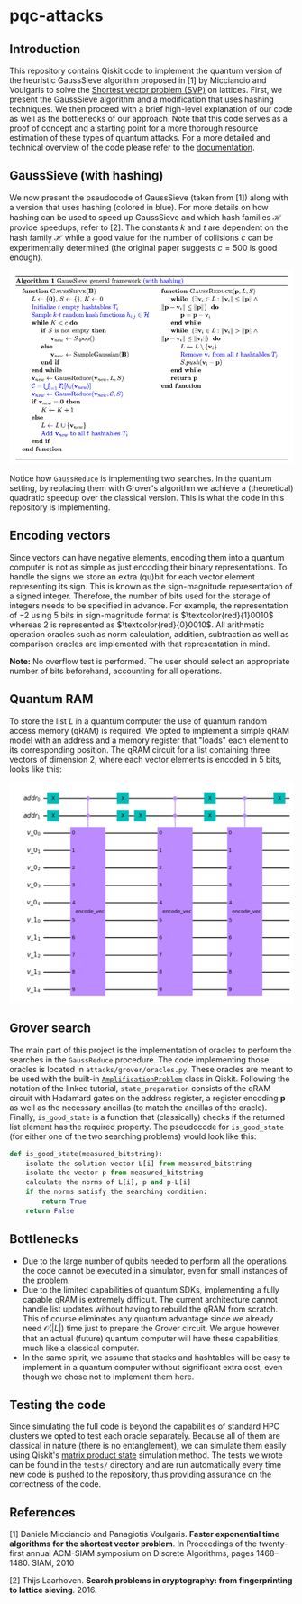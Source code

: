 # pqc-attacks

## Introduction

This repository contains Qiskit code to implement the quantum version of the  heuristic GaussSieve algorithm proposed in [1] by Micciancio and Voulgaris 
to solve the [Shortest vector problem (SVP)](https://en.wikipedia.org/wiki/Lattice_problem#Shortest_vector_problem_(SVP)) on lattices. First, we present 
the GaussSieve algorithm and a modification that uses hashing techniques.
We then proceed with a brief high-level explanation of our code as well as the bottlenecks 
of our approach. Note that this code serves as a proof of concept and a starting 
point for a more thorough resource estimation of these types of quantum attacks. 
For a more detailed and technical overview of the code please refer to the 
[documentation](https://pqc-attacks.readthedocs.io).

## GaussSieve (with hashing)

We now present the pseudocode of GaussSieve (taken from [1]) along with a version 
that uses hashing (colored in blue). For more details on how hashing can be used to speed up GaussSieve and which hash families $\mathcal{H}$ provide speedups, refer to [2].
The constants $k$ and $t$ are dependent on the hash family $\mathcal{H}$ while a 
good value for the number of collisions $c$ can be experimentally determined (the original 
paper suggests $c=500$ is good enough).

![GaussSieve](img/gauss_sieve.png)

Notice how ``GaussReduce`` is implementing two searches. In the quantum setting, 
by replacing them with Grover's algorithm we achieve a (theoretical) quadratic 
speedup over the classical version. This is what the code in this repository is 
implementing.

## Encoding vectors

Since vectors can have negative elements, encoding them into a quantum computer 
is not as simple as just encoding their binary representations. To handle the 
signs we store an extra (qu)bit for each vector element representing its sign. This 
is known as the sign-magnitude representation of a signed integer. Therefore, the 
number of bits used for the storage of integers needs to be specified in advance. 
For example, the representation of $-2$ using $5$ bits in sign-magnitude format is 
$\textcolor{red}{1}0010$ whereas $2$ is represented as $\textcolor{red}{0}0010$. All arithmetic operation oracles such as norm calculation, addition, subtraction as well as comparison oracles are implemented with that representation in mind.

**Note:** No overflow test is performed. The user should select an appropriate 
number of bits beforehand, accounting for all operations.

## Quantum RAM

To store the list $L$ in a quantum computer the use of quantum random access memory 
(qRAM) is required. We opted to implement a simple qRAM model with an address and 
a memory register that "loads" each element to its corresponding position. The 
qRAM circuit for a list containing three vectors of dimension 2, where each vector 
elements is encoded in $5$ bits, looks like this:

![qRam](img/qram_circ.png)


## Grover search

The main part of this project is the implementation of oracles to perform the 
searches in the ``GaussReduce`` procedure. The code implementing those oracles 
is located in `attacks/grover/oracles.py`. These oracles are meant to be used 
with the built-in [``AmplificationProblem``](https://qiskit.org/ecosystem/algorithms/tutorials/06_grover.html) class in Qiskit. Following the notation of the linked tutorial, 
``state_preparation`` consists of the qRAM circuit with Hadamard gates on the 
address register, a register encoding $\mathbf{p}$ as well as the necessary ancillas 
(to match the ancillas of the oracle). Finally, ``is_good_state`` is a function 
that (classically) checks if the returned list element has the required property. 
The pseudocode for ``is_good_state`` (for either one of the two searching problems) would look like this:

```python
def is_good_state(measured_bitstring):
    isolate the solution vector L[i] from measured_bitstring
    isolate the vector p from measured_bitstring
    calculate the norms of L[i], p and p-L[i]
    if the norms satisfy the searching condition:
        return True
    return False
```

## Bottlenecks

* Due to the large number of qubits needed to perform all the operations the code 
cannot be executed in a simulator, even for small instances of the problem. 
* Due to the limited capabilities of quantum SDKs, implementing a fully capable 
qRAM is extremely difficult. The current architecture cannot handle list updates 
without having to rebuild the qRAM from scratch. This of course eliminates any 
quantum advantage since we already need $\mathcal{O}(|L|)$ time just to prepare 
the Grover circuit. We argue however that an actual (future) quantum computer will 
have these capabilities, much like a classical computer.
* In the same spirit, we assume that stacks and hashtables will be easy to implement 
in a quantum computer without significant extra cost, even though we chose not to 
implement them here.

## Testing the code

Since simulating the full code is beyond the capabilities of standard HPC clusters we opted 
to test each oracle separately. Because all of them are classical in nature 
(there is no entanglement), we can simulate 
them easily using Qiskit's [matrix product state](https://qiskit.org/documentation/tutorials/simulators/7_matrix_product_state_method.html) simulation method. The tests we 
wrote can be found in the `tests/` directory and are run automatically every time
new code is pushed to the repository, thus providing assurance on the correctness 
of the code.

## References
[1] Daniele Micciancio and Panagiotis Voulgaris. **Faster exponential 
    time algorithms for the shortest vector problem**. In Proceedings of the 
    twenty-first annual ACM-SIAM symposium on Discrete Algorithms, pages 
    1468–1480. SIAM, 2010

[2] Thijs Laarhoven. **Search problems in cryptography: from fingerprinting to lattice sieving**. 2016.
